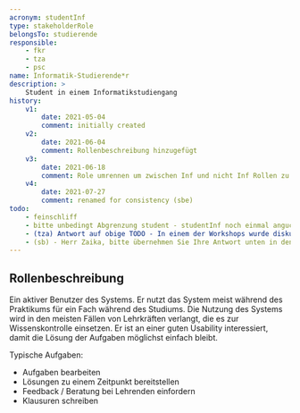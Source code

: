 ```yaml
---
acronym: studentInf
type: stakeholderRole
belongsTo: studierende
responsible: 
    - fkr
    - tza
    - psc
name: Informatik-Studierende*r
description: >
    Student in einem Informatikstudiengang 
history:
    v1:
        date: 2021-05-04
        comment: initially created
    v2:
        date: 2021-06-04
        comment: Rollenbeschreibung hinzugefügt
    v3:
        date: 2021-06-18
        comment: Role umrennen um zwischen Inf und nicht Inf Rollen zu unterscheiden
    v4:
        date: 2021-07-27
        comment: renamed for consistency (sbe)        
todo:
    - feinschliff
    - bitte unbedingt Abgrenzung student - studentInf noch einmal angucken. Welche Studententypen haben wir hier bei uns? Kommen wir da mit den beiden aus? Oder müsste man eine allgemeine Rolle student machen und dann spezialisierte, wie z.B. studentMathe, studentInf, studentSonstig ...? (SB)
    - (tza) Antwort auf obige TODO - In einem der Workshops wurde diskutiert, dass wir mit diesen beiden Rollen auskommen sollten. Durch diese Rollen bilden wir zwei wichtige Nutzern-Typen ab: Studenten, die mit IT-Tools (wie Git, IDEA usw.) vertraut sind, und Studenten, die heutzutage technisch versiert sind, aber die oben genannten IT-Tools nicht verwenden. Wir haben zuerst keine weitere Feinunterteilung gemacht.
    - (sb) - Herr Zaika, bitte übernehmen Sie Ihre Antwort unten in den Content und dann können Sie die Todos auflösen. 
---
```


## Rollenbeschreibung
Ein aktiver Benutzer des Systems. Er nutzt das System meist während des Praktikums für ein Fach während des Studiums.
Die Nutzung des Systems wird in den meisten Fällen von Lehrkräften verlangt, die es zur Wissenskontrolle einsetzen.
Er ist an einer guten Usability interessiert, damit die Lösung der Aufgaben möglichst einfach bleibt. 

Typische Aufgaben:
* Aufgaben bearbeiten
* Lösungen zu einem Zeitpunkt bereitstellen
* Feedback / Beratung bei Lehrenden einfordern
* Klausuren schreiben
